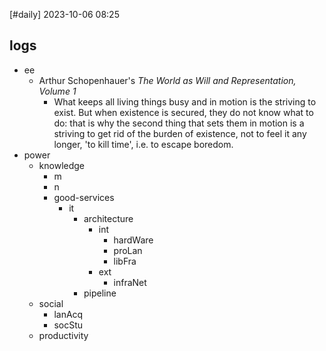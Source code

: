 [#daily]
2023-10-06
08:25
## logs
- ee
	- Arthur Schopenhauer's _The World as Will and Representation, Volume 1_
		- What keeps all living things busy and in motion is the striving to exist. But when existence is secured, they do not know what to do: that is why the second thing that sets them in motion is a striving to get rid of the burden of existence, not to feel it any longer, 'to kill time', i.e. to escape boredom.
- power
	- knowledge
		- m
		- n
		- good-services
			- it
				- architecture
					- int
						- hardWare
						- proLan
						- libFra 
					- ext
						- infraNet
				- pipeline
	- social
		- lanAcq
		- socStu
	- productivity